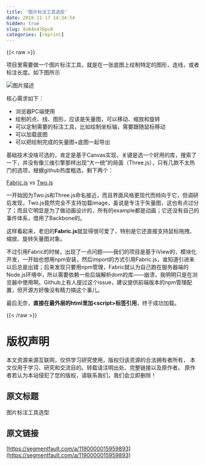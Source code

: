 ```yaml
---
title: '图片标注工具选型' 
date: 2018-11-17 14:34:54
hidden: true
slug: 8s64n476pu9
categories: [reprint]
---
```


{{< raw >}}
<p>&#x9879;&#x76EE;&#x91CC;&#x9700;&#x8981;&#x505A;&#x4E00;&#x4E2A;&#x56FE;&#x7247;&#x6807;&#x6CE8;&#x5DE5;&#x5177;&#xFF0C;&#x5C31;&#x662F;&#x5728;&#x4E00;&#x5F20;&#x5E95;&#x56FE;&#x4E0A;&#x7ED8;&#x5236;&#x7279;&#x5B9A;&#x7684;&#x56FE;&#x5F62;&#xFF0C;&#x8FDE;&#x7EBF;&#xFF0C;&#x6216;&#x8005;&#x6807;&#x6CE8;&#x957F;&#x5EA6;&#x3002;&#x5982;&#x4E0B;&#x56FE;&#x6240;&#x793A;</p><p><span class="img-wrap"><img data-src="/img/bVbe72U?w=522&amp;h=278" src="https://static.alili.tech/img/bVbe72U?w=522&amp;h=278" alt="&#x56FE;&#x7247;&#x63CF;&#x8FF0;" title="&#x56FE;&#x7247;&#x63CF;&#x8FF0;" style="cursor:pointer;display:inline"></span></p><p>&#x6838;&#x5FC3;&#x9700;&#x6C42;&#x5982;&#x4E0B;&#xFF1A;</p><ul><li>&#x6D4F;&#x89C8;&#x5668;PC&#x7AEF;&#x4F7F;&#x7528;</li><li>&#x7ED8;&#x5236;&#x7684;&#x70B9;&#x3001;&#x7EBF;&#x3001;&#x56FE;&#x5F62;&#xFF0C;&#x5E94;&#x8BE5;&#x662F;&#x77E2;&#x91CF;&#x56FE;&#xFF0C;&#x53EF;&#x4EE5;&#x79FB;&#x52A8;&#x3001;&#x7F29;&#x653E;&#x548C;&#x65CB;&#x8F6C;</li><li>&#x53EF;&#x4EE5;&#x5B9A;&#x5236;&#x9700;&#x8981;&#x7684;&#x6807;&#x6CE8;&#x5DE5;&#x5177;&#xFF0C;&#x6BD4;&#x5982;&#x7ED8;&#x5236;&#x5750;&#x6807;&#x8F74;&#xFF0C;&#x9700;&#x8981;&#x8DDF;&#x968F;&#x9F20;&#x6807;&#x79FB;&#x52A8;</li><li>&#x53EF;&#x4EE5;&#x52A0;&#x8F7D;&#x5E95;&#x56FE;</li><li>&#x53EF;&#x4EE5;&#x628A;&#x7ED8;&#x5236;&#x5B8C;&#x6210;&#x7684;&#x77E2;&#x91CF;&#x56FE;+&#x5E95;&#x56FE;&#x4E00;&#x8D77;&#x5BFC;&#x51FA;</li></ul><p>&#x57FA;&#x7840;&#x6280;&#x672F;&#x6CA1;&#x5565;&#x53EF;&#x9009;&#x7684;&#xFF0C;&#x80AF;&#x5B9A;&#x662F;&#x57FA;&#x4E8E;Canvas&#x5B9E;&#x73B0;&#xFF0C;&#x5173;&#x952E;&#x662F;&#x9009;&#x4E00;&#x4E2A;&#x597D;&#x7528;&#x7684;&#x5E93;&#xFF0C;&#x641C;&#x7D22;&#x4E86;&#x4E00;&#x4E0B;&#xFF0C;&#x5E76;&#x6CA1;&#x6709;&#x50CF;&#x4E09;&#x7EF4;&#x5F15;&#x64CE;&#x90A3;&#x6837;&#x51FA;&#x73B0;&#x201C;&#x5927;&#x4E00;&#x7EDF;&#x201D;&#x7684;&#x5C40;&#x9762;&#xFF08;Three.js&#xFF09;&#xFF0C;&#x53EA;&#x6709;&#x51E0;&#x6B3E;&#x4E0D;&#x592A;&#x70ED;&#x95E8;&#x7684;&#x9009;&#x9879;&#xFF0C;&#x6839;&#x636E;github&#x70ED;&#x5EA6;&#x7C97;&#x9009;&#xFF0C;&#x5269;&#x4E0B;&#x4E24;&#x4E2A;&#xFF1A;</p><p><a href="http://fabricjs.com/" rel="nofollow noreferrer" target="_blank">Fabric.js</a> vs <a href="https://two.js.org/" rel="nofollow noreferrer" target="_blank">Two.js</a></p><p>&#x4E00;&#x5F00;&#x59CB;&#x56E0;&#x4E3A;Two.js&#x548C;Three.js&#x547D;&#x540D;&#x63A5;&#x8FD1;&#xFF0C;&#x800C;&#x4E14;&#x754C;&#x9762;&#x98CE;&#x683C;&#x66F4;&#x73B0;&#x4EE3;&#x800C;&#x503E;&#x5411;&#x4E8E;&#x5B83;&#xFF0C;&#x4F46;&#x8C03;&#x7814;&#x540E;&#x53D1;&#x73B0;&#xFF0C;Two.js&#x7ADF;&#x7136;&#x5B8C;&#x5168;&#x4E0D;&#x652F;&#x6301;&#x52A0;&#x8F7D;image&#xFF0C;&#x867D;&#x8BF4;&#x662F;&#x4E13;&#x6CE8;&#x4E8E;&#x77E2;&#x91CF;&#x56FE;&#xFF0C;&#x8FD9;&#x4E5F;&#x6709;&#x70B9;&#x8FC7;&#x5206;&#x4E86;&#xFF1B;&#x800C;&#x4E14;&#x5B83;&#x660E;&#x663E;&#x662F;&#x4E3A;&#x4E86;&#x505A;&#x52A8;&#x753B;&#x8BBE;&#x8BA1;&#x7684;&#xFF0C;&#x6240;&#x6709;&#x7684;example&#x90FD;&#x662F;&#x52A8;&#x753B;&#xFF1B;&#x5B83;&#x8FD8;&#x6CA1;&#x6709;&#x81EA;&#x5DF1;&#x7684;&#x4E8B;&#x4EF6;&#x4F53;&#x7CFB;&#xFF0C;&#x501F;&#x7528;&#x4E86;Backbone&#x7684;&#x3002;</p><p>&#x8FD9;&#x6837;&#x770B;&#x8D77;&#x6765;&#xFF0C;&#x8001;&#x65E7;&#x7684;<strong>Fabric.js</strong>&#x5C31;&#x663E;&#x5F97;&#x5F88;&#x53EF;&#x7231;&#x4E86;&#xFF0C;&#x7279;&#x522B;&#x662F;&#x5B83;&#x8FD8;&#x76F4;&#x63A5;&#x652F;&#x6301;&#x9F20;&#x6807;&#x62D6;&#x62FD;&#x3001;&#x7F29;&#x653E;&#x3001;&#x65CB;&#x8F6C;&#x77E2;&#x91CF;&#x56FE;&#x5BF9;&#x8C61;&#x3002;</p><p>&#x4E0D;&#x8FC7;&#x5F15;&#x7528;Fabric&#x7684;&#x65F6;&#x5019;&#xFF0C;&#x51FA;&#x73B0;&#x4E86;&#x4E00;&#x70B9;&#x95EE;&#x9898;&#x2014;&#x2014;&#x6211;&#x4EEC;&#x7684;&#x9879;&#x76EE;&#x662F;&#x57FA;&#x4E8E;iView&#x7684;&#xFF0C;&#x6A21;&#x5757;&#x5316;&#x5F00;&#x53D1;&#xFF0C;&#x4E00;&#x5F00;&#x59CB;&#x4E5F;&#x60F3;&#x7528;npm&#x5B89;&#x88C5;&#xFF0C;&#x7136;&#x540E;import&#x7684;&#x65B9;&#x5F0F;&#x5F15;&#x7528;Fabric.js&#xFF0C;&#x8C01;&#x77E5;&#x9053;&#x5F15;&#x8FDB;&#x6765;&#x4EE5;&#x540E;&#x603B;&#x662F;&#x51FA;&#x9519;&#xFF1B;&#x540E;&#x6765;&#x53D1;&#x73B0;&#x53EA;&#x8981;&#x7528;npm&#x7BA1;&#x7406;&#xFF0C;Fabric&#x5C31;&#x8BA4;&#x4E3A;&#x81EA;&#x5DF1;&#x8DD1;&#x5728;&#x670D;&#x52A1;&#x5668;&#x7AEF;&#x7684;Node.js&#x73AF;&#x5883;&#x4E2D;&#xFF0C;&#x6240;&#x4EE5;&#x9700;&#x8981;&#x4F9D;&#x8D56;&#x4E00;&#x4E9B;&#x540E;&#x7AEF;&#x89E3;&#x6790;dom&#x7684;&#x5E93;&#x2014;&#x2014;&#x5D29;&#x6E83;&#xFF0C;&#x6211;&#x660E;&#x660E;&#x53EA;&#x662F;&#x5728;&#x6D4F;&#x89C8;&#x5668;&#x4E2D;&#x4F7F;&#x7528;&#x554A;&#x3002;Github&#x4E0A;&#x6709;&#x4EBA;&#x63D0;&#x8FC7;&#x8FD9;&#x4E2A;issue&#xFF0C;&#x5EFA;&#x8BAE;&#x63D0;&#x4F9B;&#x524D;&#x7AEF;&#x7248;&#x672C;&#x7684;npm&#x7BA1;&#x7406;&#x914D;&#x7F6E;&#xFF0C;&#x4F46;&#x5F00;&#x6E90;&#x65B9;&#x597D;&#x50CF;&#x6CA1;&#x6709;&#x7CBE;&#x529B;&#x641E;&#x8FD9;&#x4E2A;&#x4E8B;&#x513F;&#x3002;</p><p>&#x6700;&#x540E;&#x65E0;&#x5948;&#xFF0C;<strong>&#x76F4;&#x63A5;&#x5728;&#x6700;&#x5916;&#x5C42;&#x7684;html&#x91CC;&#x52A0;&lt;script&gt;&#x6807;&#x7B7E;&#x5F15;&#x7528;</strong>&#xFF0C;&#x7EC8;&#x4E8E;&#x6210;&#x529F;&#x52A0;&#x8F7D;&#x3002;</p>
{{< /raw >}}

# 版权声明
本文资源来源互联网，仅供学习研究使用，版权归该资源的合法拥有者所有，
本文仅用于学习、研究和交流目的。转载请注明出处、完整链接以及原作者。
原作者若认为本站侵犯了您的版权，请联系我们，我们会立即删除！

## 原文标题
图片标注工具选型

## 原文链接
[https://segmentfault.com/a/1190000015959893](https://segmentfault.com/a/1190000015959893)


